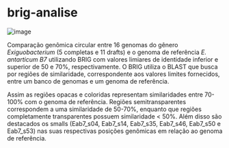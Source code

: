 # brig-analise
![image](https://user-images.githubusercontent.com/790145/113077041-b740ad80-91a6-11eb-9d55-766a9df9ca57.png)

Comparação genômica circular entre 16 genomas do gênero <i>Exiguobacterium</i> (5 completas e 11 drafts) e o genoma de referência <i>E. antarticum B7</i> utilizando BRIG com valores limiares de identidade inferior e superior de 50 e 70%, respectivamente. O BRIG utiliza o BLAST que busca por regiões de similaridade, correspondente aos valores limites fornecidos, entre um banco de genomas e um genoma de referência.

Assim as regiões opacas e coloridas representam similaridades entre 70-100% com o genoma de referência. Regiões semitransparentes correspondem a uma similaridade de 50-70%, enquanto que regiões completamente transparentes possuem similaridade < 50%. Além disso são destacados os smalls (Eab7_s04, Eab7_s14, Eab7_s35, Eab7_s46, Eab7_s50 e Eab7_s53) nas suas respectivas posições genômicas em relação ao genoma de referência.
